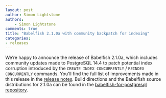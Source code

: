 ```yaml
---
layout: post
author: Simon Lightstone
authors: 
    - Simon Lightstone
comments: true
title: "Babelfish 2.1.0a with community backpatch for indexing"
categories:
- releases
---
```


We’re happy to announce the release of Babelfish 2.1.0a, which includes community updates made to PostgreSQL 14.4 to patch potential index corruption introduced by the `CREATE INDEX CONCURRENTLY` / `REINDEX CONCURRENTLY` commands. You'll find the full list of improvements made in this release in the [release notes](https://babelfishpg.org/docs/versions/babelfish-2-1-0-a.html).  Build directions and the Babelfish source distributions for 2.1.0a can be found in the [babelfish-for-postgresql repository](https://github.com/babelfish-for-postgresql/babelfish-for-postgresql/releases/tag/BABEL_2_1_0a__PG_14_3).
